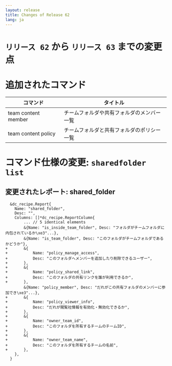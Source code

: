 ```yaml
---
layout: release
title: Changes of Release 62
lang: ja
---
```


# `リリース 62` から `リリース 63` までの変更点

# 追加されたコマンド


| コマンド            | タイトル                                   |
|---------------------|--------------------------------------------|
| team content member | チームフォルダや共有フォルダのメンバー一覧 |
| team content policy | チームフォルダと共有フォルダのポリシー一覧 |



# コマンド仕様の変更: `sharedfolder list`



## 変更されたレポート: shared_folder

```
  &dc_recipe.Report{
  	Name: "shared_folder",
  	Desc: "",
  	Columns: []*dc_recipe.ReportColumn{
  		... // 5 identical elements
  		&{Name: "is_inside_team_folder", Desc: "フォルダがチームフォルダに内包されているか\xe3"...},
  		&{Name: "is_team_folder", Desc: "このフォルダがチームフォルダであるかどうか"},
+ 		&{
+ 			Name: "policy_manage_access",
+ 			Desc: "このフォルダへメンバーを追加したり削除できるユーザー",
+ 		},
+ 		&{
+ 			Name: "policy_shared_link",
+ 			Desc: "このフォルダの共有リンクを誰が利用できるか",
+ 		},
  		&{Name: "policy_member", Desc: "だれがこの共有フォルダのメンバーに参加でき\xe3"...},
+ 		&{
+ 			Name: "policy_viewer_info",
+ 			Desc: "だれが閲覧社情報を有効化・無効化できるか",
+ 		},
+ 		&{
+ 			Name: "owner_team_id",
+ 			Desc: "このフォルダを所有するチームのチームID",
+ 		},
+ 		&{
+ 			Name: "owner_team_name",
+ 			Desc: "このフォルダを所有するチームの名前",
+ 		},
  	},
  }
```
